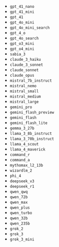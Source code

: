 *   `gpt_41_nano`
*   `gpt_41_mini`
*   `gpt_41`
*   `gpt_4o_mini`
*   `gpt_4o_mini_search`
*   `gpt_4_o`
*   `gpt_4o_search`
*   `gpt_o3_mini`
*   `gpt_o4_mini`
*   `sabia_3`
*   `claude_3_haiku`
*   `claude_3_sonnet`
*   `claude_sonnet`
*   `claude_opus`
*   `mistral_7b_instruct`
*   `mistral_nemo`
*   `mistral_small`
*   `mistral_medium`
*   `mistral_large`
*   `gemini_pro`
*   `gemini_flash_preview`
*   `gemini_flash`
*   `gemini_flash_lite`
*   `gemma_3_27b`
*   `llama_3_8b_instruct`
*   `llama_3_70b_instruct`
*   `llama_4_scout`
*   `llama_4_maverick`
*   `command_r`
*   `command_a`
*   `mythomax_l2_13b`
*   `wizardlm_2`
*   `phi_4`
*   `deepseek_v3`
*   `deepseek_r1`
*   `qwen_qwq`
*   `qwen_72b`
*   `qwen_max`
*   `qwen_plus`
*   `qwen_turbo`
*   `qwen_32b`
*   `qwen_235b`
*   `grok_2`
*   `grok_3`
*   `grok_3_mini`